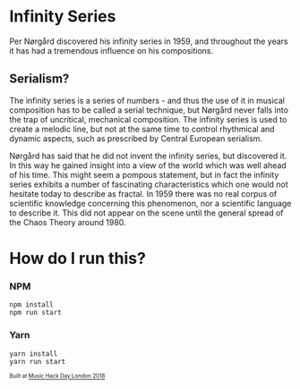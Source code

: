 # Infinity Series 

Per Nørgård discovered his infinity series in 1959, and throughout the years it has had a tremendous influence on his compositions.
## Serialism?
The infinity series is a series of numbers - and thus the use of it in musical composition has to be called a serial technique, but Nørgård never falls into the trap of uncritical, mechanical composition. The infinity series is used to create a melodic line, but not at the same time to control rhythmical and dynamic aspects, such as prescribed by Central European serialism.

Nørgård has said that he did not invent the infinity series, but discovered it. In this way he gained insight into a view of the world which was well ahead of his time. This might seem a pompous statement, but in fact the infinity series exhibits a number of fascinating characteristics which one would not hesitate today to describe as fractal. In 1959 there was no real corpus of scientific knowledge concerning this phenomenon, nor a scientific language to describe it. This did not appear on the scene until the general spread of the Chaos Theory around 1980.

# How do I run this?

### NPM
```
npm install
npm run start
```
### Yarn
``` 
yarn install 
yarn run start 
```

<sub><sup>Built at [Music Hack Day London 2018](https://goldsmiths.tech/music)</sup></sub>